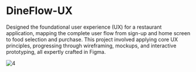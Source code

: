 # DineFlow-UX
Designed the foundational user experience (UX) for a restaurant application, mapping the complete user flow from sign-up and home screen to food selection and purchase. This project involved applying core UX principles, progressing through wireframing, mockups, and interactive prototyping, all expertly crafted in Figma.

![4](https://github.com/user-attachments/assets/3026de63-ce2d-4dbd-84e0-c2350b49406b)

